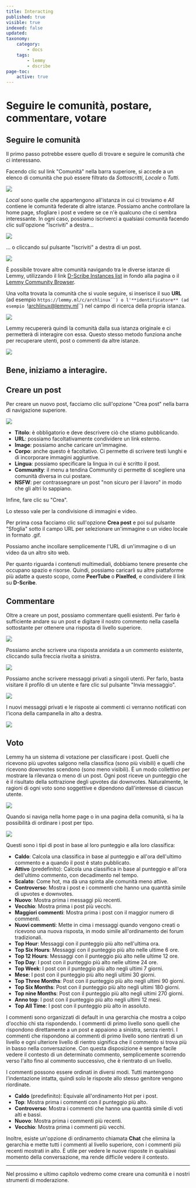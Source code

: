 ```yaml
---
title: Interacting
published: true
visible: true
indexed: false
updated:
taxonomy:
    category:
        - docs
    tags:
        - lemmy
        - dscribe
page-toc:
    active: true
---
```


# Seguire le comunità, postare, commentare, votare

## Seguire le comunità
Il primo passo potrebbe essere quello di trovare e seguire le comunità che ci interessano.

Facendo clic sul link "Comunità" nella barra superiore, si accede a un elenco di comunità che può essere filtrato da *Sottoscritti*, *Locale* o *Tutti*.

![](it/communities.list.png)

*Local* sono quelle che appartengono all'istanza in cui ci troviamo e *All* contiene le comunità federate di altre istanze. Possiamo anche controllare la home page, sfogliare i post e vedere se ce n'è qualcuno che ci sembra interessante. In ogni caso, possiamo iscriverci a qualsiasi comunità facendo clic sull'opzione "Iscriviti" a destra...

![](it/subscribe.png?lightbox)

... o cliccando sul pulsante "Iscriviti" a destra di un post.

![](en/subscribe.post.png)

È possibile trovare altre comunità navigando tra le diverse istanze di Lemmy, utilizzando il link [D-Scribe Instances list](https://scribe.disroot.org/instances) in fondo alla pagina o il [Lemmy Community Browser](https://browse.feddit.de/).

Una volta trovata la comunità che si vuole seguire, si inserisce il suo **URL** (ad esempio ```https://lemmy.ml/c/archlinux``) o l'**identificatore** (ad esempio ```!archlinux@lemmy.ml``) nel campo di ricerca della propria istanza.

![](it/communities.search.png)

Lemmy recupererà quindi la comunità dalla sua istanza originale e ci permetterà di interagire con essa. Questo stesso metodo funziona anche per recuperare utenti, post o commenti da altre istanze.

![](it/search.gif)

Bene, iniziamo a interagire.
---

## Creare un post
Per creare un nuovo post, facciamo clic sull'opzione "Crea post" nella barra di navigazione superiore.

![](it/post.create.png)

- **Titolo**: è obbligatorio e deve descrivere ciò che stiamo pubblicando.
- **URL**: possiamo facoltativamente condividere un link esterno.
- **Image**: possiamo anche caricare un'immagine.
- **Corpo**: anche questo è facoltativo. Ci permette di scrivere testi lunghi e di incorporare immagini aggiuntive.
- **Lingua**: possiamo specificare la lingua in cui è scritto il post.
- **Community**: il menu a tendina Community ci permette di scegliere una comunità diversa in cui postare.
- **NSFW**: per contrassegnare un post "non sicuro per il lavoro"  in modo che gli altri lo sappiano.

Infine, fare clic su "Crea".

Lo stesso vale per la condivisione di immagini e video.

Per prima cosa facciamo clic sull'opzione **Crea post** e poi sul pulsante "Sfoglia" sotto il campo URL per selezionare un'immagine o un video locale in formato .gif.

Possiamo anche incollare semplicemente l'URL di un'immagine o di un video da un altro sito web.

Per quanto riguarda i contenuti multimediali, dobbiamo tenere presente che occupano spazio e risorse. Quindi, possiamo caricarli su altre piattaforme più adatte a questo scopo, come **PeerTube** o **Pixelfed**, e condividere il link su **D-Scribe**.

## Commentare
Oltre a creare un post, possiamo commentare quelli esistenti. Per farlo è sufficiente andare su un post e digitare il nostro commento nella casella sottostante per ottenere una risposta di livello superiore.

![](en/comment.png)

Possiamo anche scrivere una risposta annidata a un commento esistente, cliccando sulla freccia rivolta a sinistra.

![](it/reply.png)

Possiamo anche scrivere messaggi privati a singoli utenti. Per farlo, basta visitare il profilo di un utente e fare clic sul pulsante "Invia messaggio".

![](it/private.gif)

I nuovi messaggi privati e le risposte ai commenti ci verranno notificati con l'icona della campanella in alto a destra.

![](it/notifiche.gif)

## Voto
Lemmy ha un sistema di votazione per classificare i post. Quelli che ricevono più upvotes salgono nella classifica (sono più visibili) e quelli che ricevono downvotes scendono (sono meno visibili). È un modo collettivo per mostrare la rilevanza o meno di un post. Ogni post riceve un punteggio che è il risultato della sottrazione degli upvotes dai downvotes. Naturalmente, le ragioni di ogni voto sono soggettive e dipendono dall'interesse di ciascun utente.

![](it/voting.gif)

Quando si naviga nella home page o in una pagina della comunità, si ha la possibilità di ordinare i post per tipo.

![](it/types.png)

Questi sono i tipi di post in base al loro punteggio e alla loro classifica:

- **Caldo**: Calcola una classifica in base al punteggio e all'ora dell'ultimo commento e a quando il post è stato pubblicato.
- **Attivo** (predefinito): Calcola una classifica in base al punteggio e all'ora dell'ultimo commento, con decadimento nel tempo.
- **Scalato**: Come hot, ma dà una spinta alle comunità meno attive.
- **Controverso**: Mostra i post e i commenti che hanno una quantità simile di upvotes e downvotes.
- **Nuovo**: Mostra prima i messaggi più recenti.
- **Vecchio**: Mostra prima i post più vecchi.
- **Maggiori commenti**: Mostra prima i post con il maggior numero di commenti.
- **Nuovi commenti**: Mette in cima i messaggi quando vengono creati o ricevono una nuova risposta, in modo simile all'ordinamento dei forum tradizionali.
- **Top Hour**: Messaggi con il punteggio più alto nell'ultima ora.
- **Top Six Hours**: Messaggi con il punteggio più alto nelle ultime 6 ore.
- **Top 12 Hours**: Messaggi con il punteggio più alto nelle ultime 12 ore.
- **Top Day**: I post con il punteggio più alto nelle ultime 24 ore.
- **Top Week**: I post con il punteggio più alto negli ultimi 7 giorni.
- **Mese**: I post con il punteggio più alto negli ultimi 30 giorni.
- **Top Three Months**: Post con il punteggio più alto negli ultimi 90 giorni.
- **Top Six Months**: Post con il punteggio più alto negli ultimi 180 giorni.
- **Top nine Months**: Post con il punteggio più alto negli ultimi 270 giorni.
- **Anno top**: I post con il punteggio più alto negli ultimi 12 mesi.
- **Top All Time**: I post con il punteggio più alto in assoluto.

I commenti sono organizzati di default in una gerarchia che mostra a colpo d'occhio chi sta rispondendo. I commenti di primo livello sono quelli che rispondono direttamente a un post e appaiono a sinistra, senza rientri. I commenti che rispondono ai commenti di primo livello sono rientrati di un livello e ogni ulteriore livello di rientro significa che il commento si trova più in basso nella conversazione. Con questa disposizione è sempre facile vedere il contesto di un determinato commento, semplicemente scorrendo verso l'alto fino al commento successivo, che è rientrato di un livello.

I commenti possono essere ordinati in diversi modi. Tutti mantengono l'indentazione intatta, quindi solo le risposte allo stesso genitore vengono riordinate.

- **Caldo** (predefinito): Equivale all'ordinamento Hot per i post.
- **Top**: Mostra prima i commenti con il punteggio più alto.
- **Controverso**: Mostra i commenti che hanno una quantità simile di voti alti e bassi.
- **Nuovo**: Mostra prima i commenti più recenti.
- **Vecchio**: Mostra prima i commenti più vecchi.

Inoltre, esiste un'opzione di ordinamento chiamata **Chat** che elimina la gerarchia e mette tutti i commenti al livello superiore, con i commenti più recenti mostrati in alto. È utile per vedere le nuove risposte in qualsiasi momento della conversazione, ma rende difficile vedere il contesto.

---

Nel prossimo e ultimo capitolo vedremo come creare una comunità e i nostri strumenti di moderazione.
